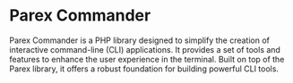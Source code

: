 # Parex Commander 

Parex Commander is a PHP library designed to simplify the creation of interactive command-line (CLI) applications.
It provides a set of tools and features to enhance the user experience in the terminal.
Built on top of the Parex library, it offers a robust foundation for building powerful CLI tools.